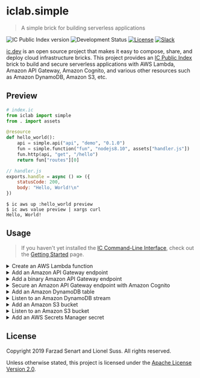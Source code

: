 # iclab.simple
> A simple brick for building serverless applications

![IC Public Index version][badge-version]
![Development Status][badge-status]
[![License][badge-license]][license]
[![Slack][badge-slack]][ic-slack]

[ic.dev][ic-home] is an open source project that makes it easy to 
compose, share, and deploy cloud infrastructure bricks. This project
provides an [IC Public Index][ic-index] brick to build and secure 
serverless applications with AWS Lambda, Amazon API Gateway, Amazon 
Cognito, and various other resources such as Amazon DynamoDB, Amazon S3, 
etc.

## Preview

```python
# index.ic
from iclab import simple
from . import assets

@resource
def hello_world():
    api = simple.api("api", "demo", "0.1.0")
    fun = simple.function("fun", "nodejs8.10", assets["handler.js"])
    fun.http(api, "get", "/hello")
    return fun["routes"][0]
```
```javascript
// handler.js
exports.handle = async () => ({
    statusCode: 200,
    body: "Hello, World!\n"
})
```

```
$ ic aws up :hello_world preview
$ ic aws value preview | xargs curl
Hello, World!
```

## Usage
> If you haven't yet installed the [IC Command-Line Interface][ic-cli], 
check out the [Getting Started][ic-start] page.

<!-- --------------------------------------------------------------- -->
<details>
<summary>Create an AWS Lambda function</summary>

```python
from iclab import simple
from . import assets

@resource
def example():
    simple.function(
        "fun",
        # The identifier of the function's runtime.
        # - Must be one of nodejs10.x, nodejs8.10, python3.6, python3.7,
        #   python2.7, ruby2.5, java8, go1.x, dotnetcore2.1, dotnetcore1.0
        "nodejs8.10",
        # The code for the function.
        # - Must be an asset https://ic.dev/docs/en/assets
        # - The asset is automatically uploaded to your IC Amazon S3 bucket
        # - If the asset name ends with `.zip`, the default handler is
        #   handler.handle.
        # - If the asset is not a zip archive, the default handler is
        #   index.handle and the code of the handler is inlined.
        assets["handler.js"],
        # A dictionary of environment variables that are accessible from
        # function code during execution
        # - Defaults to None
        environ=dict(FOO="bar", BAZ="42"),
        # The function's execution role policies.
        # - By default, the AWS Lambda function is automatically assigned
        #   a custom AWS IAM role with the adequate trust policy and the
        #   AWSLambdaBasicExecutionRole managed policy.
        policies=[
            # To add an AWS managed policy, provide only its name
            "AmazonDynamoDBFullAccess",
            # To add a customer managed policy provide the full ARN
            "arn:aws:iam::xxxxxxxxxxxx:policy/MyPolicy",
            # To add an inline policy:
            dict(name="my_policy", effect="allow", action="*", resource="*"),
        ],
        # The number of days to retain the function's log events.
        # Defaults to 30
        log_retention=30,
        # You can also provide custom AWS Lambda function properties.
        # timeout: 60,
        # memory_size: 1024,
        # ...
    )
```

</details>
<!-- --------------------------------------------------------------- -->
<details>
<summary>Add an Amazon API Gateway endpoint</summary>

```python
from iclab import simple
from . import assets

@resource
def example():
    # Create an Amazon API Gateway
    api = simple.api(
        "api",
        # The name of the stage for the deployment.
        # - Example: test, prod, etc
        "demo",
        # The version of the API for the deployment.
        # - Example: 1.0.0 (without a leading v letter)
        # - Each time you add, remove, or modify a method or a path in 
        #   the API, you must also update this version.
        "0.1.0",
    )

    # Create an AWS Lambda function
    fun = simple.function("fun", "nodejs8.10", assets["handler.js"])

    # Create an Amazon API Gateway endpoint for the function.
    fun.http(
        # The target Amazon API Gateway resource.
        api,
        # The HTTP method that clients use to call this endpoint.
        # - Can be any valid HTTP method like GET, POST, PUT, etc. or ANY.
        "GET",
        # The path that clients use to call this endpoint.
        # - Can be a nested path like /hello/world
        # - Can be a catch-all path like /hello/{proxy+}
        "/hello",
    )

    # Each time you add an endpoint to the function, the corresponding
    # route is appended to the function's routes attribute.
    # ["https://xxxxxxxxxx.execute-api.us-east-1.amazonaws.com/demo/hello"]
    return fun["routes"] 
```

</details>
<!-- --------------------------------------------------------------- -->
<details>
<summary>Add a binary Amazon API Gateway endpoint</summary>

```javascript
// handler.js
const https = require("https");
const Buffer = require('buffer').Buffer

exports.handle = (event, context, callback) => {
  https.get("https://ic.dev/favicon.ico", res => {
    const chunks = [];
    res.on("data", chunk => chunks.push(Buffer.from(chunk)));
    res.on("end", () => {
      callback(null, {
        statusCode: 200,
        headers: { "Content-Type": "image/x-icon" },
        isBase64Encoded: true, // <==
        body: Buffer.concat(chunks).toString('base64'),
      })
    });
  });
}
```

```python
from iclab import simple
from . import assets

@resource
def example():
    # Create an Amazon API Gateway
    api = simple.api("api", "demo", "0.1.0")

    # Create an AWS Lambda function
    fun = simple.function("fun", "nodejs8.10", assets["handler.js"])

    # Create an Amazon API Gateway endpoint for the function.
    fun.http(
      api, 
      "GET", 
      "/image", 
      # The list of binary MIME handled by this route.
      # - Use "*/*" if you need to serve images, etc inside a browser
      # - If you use specific 'image/jpeg' like MIME, be sure to query
      #   the API with an adequate 'Accept: image/jpeg' header.
      # - Defaults to None
      binary_media="*/*",
    )

    # Return the actual route to the function.
    return fun["routes"][0]
```

</details>
<!-- --------------------------------------------------------------- -->
<details>
<summary>Secure an Amazon API Gateway endpoint with Amazon Cognito</summary>

```python
from iclab import simple
from . import assets

@resource
def example(client_ids, user_pool_arn):
    # Create an Amazon API Gateway
    api = simple.api("api", "demo", "0.1.0")

    # Add an Amazon Cognito User Pool as an authorizer for the API.
    api.cognito(
        # A name to identify this particular authorizer in the API config.
        "main",
        # The list of Amazon Cognito app client ids valid for this 
        # authorizer.
        # - It can be a single client id: "abcd1234"
        # - It can be an array of client ids: ["abcd1234", "efgh56789"]
        client_ids,
        # The ARN of the Amazon Cognito User Pool
        user_pool_arn,
        # The name of the header containing the authorization token
        # - Defaults to 'Authorization'
        header="Authorization",
    )

    # Create an AWS Lambda function
    fun = simple.function("fun", "nodejs8.10", assets["handler.js"])

    # Create an Amazon API Gateway endpoint for the function.
    fun.http(
        api,
        "GET",
        "/hello",
        # The name of the Amazon Cognito User Pool authorizer
        auth="main",
    )
```

</details>
<!-- --------------------------------------------------------------- -->
<details>
<summary>Add an Amazon DynamoDB table</summary>

```javascript
// handler.js
const AWS = require('aws-sdk');
const client = new AWS.DynamoDB.DocumentClient();

exports.handle = async () => {
  const data = await client.update({
    TableName: process.env.TABLE_EXAMPLE, // <==
    Key: {
      customer_id: 'c1',
      order_id: 'o1',
    },
    UpdateExpression: 'add #counter :value',
    ExpressionAttributeNames: {
      '#counter': 'counter',
    },
    ExpressionAttributeValues: {
      ':value': 1,
    },
    ReturnValues: 'ALL_NEW',
  }).promise()

  return {
    statusCode: 200,
    body: `${data["Attributes"]["counter"]}\n`
  }
}
```

```python
from iclab import simple
from . import assets

@resource
def example():
    # Create an Amazon API Gateway
    api = simple.api("api", "demo", "0.1.0")

    # Create an Amazon DynamoDB table
    table = simple.table(
        "table",
        # Specify 'name' as a partition key of type 'string'
        # - Valid types are binary, boolean, binary_set, list, map, 
        #   number, number_set, null, string, or string_set.
        ("customer_id", "string"),
        # If you want a sort key, otherwise omit.
        # - Defaults to None
        ("order_id", "string"),
        # If you want the table to stream its changes, otherwise omit.
        # - Valid values are NEW_IMAGE, OLD_IMAGE, NEW_AND_OLD_IMAGES,
        #   KEYS_ONLY
        # - Defaults to None
        stream="NEW_IMAGE",
        # If you want to use a provisioned scaling model managed by
        # Amazon CloudWatch, otherwise omit.
        # - Defaults to a pay per request scaling model managed
        #   automatically by Amazon DynamoDB.
        scaling=dict(
            # The read and write capacities default to [5-40000]. They
            # follow a target tracking scaling policy based on 70% of
            # the Amazon DynamoDB capacity utilization.
            read=dict(min=5, max=40000, target=70),
            write=dict(min=5, max=40000, target=70),
        ),
    )

    # Create an AWS Lambda function
    fun = simple.function("fun", "nodejs8.10", assets["handler.js"])

    # Connect the table to the function.
    fun.table(
        # The target Amazon DynamoDB table.
        table,
        # A name to identify this particular table in the function's
        # config.
        # - An environment variable named TABLE_EXAMPLE is automatically
        #   made available for the function. Its value is the name of
        #   the table.
        "example",
        # To control the permissions granted to the function, provide
        # only the name of the desired actions.
        # - Default to '*'
        actions=["PutItem", "UpdateItem"],
    )

    # Create an Amazon API Gateway endpoint for the function.
    fun.http(api, "GET", "/counter")

    # Return the actual route to the function.
    return fun["routes"][0]
```

</details>
<!-- --------------------------------------------------------------- -->
<details>
<summary>Listen to an Amazon DynamoDB stream</summary>

```javascript
// handler.js
exports.handle = async (event, context) => {
  event.Records.forEach(function (record) {
    console.log(record.dynamodb);
  })
}
```

```python
from iclab import simple
from . import assets

@resource
def example():
    # Create an Amazon DynamoDB table
    table = simple.table("table", ("id", "string"), stream="NEW_IMAGE")

    # Create an AWS Lambda function
    fun = simple.function("fun", "nodejs8.10", assets["handler.js"])

    # Connect the table to the function.
    fun.table_stream(
        # The target Amazon DynamoDB table.
        table,
        # The position in a stream from which to start reading.
        # - Valid values are TRIM_HORIZON and LATEST.
        # - Defaults to LATEST
        position="LATEST",
        # The maximum number of items to retrieve in a single batch.
        # - Default to 100
        # - Maximum 1000
        batch=100,
        # Disables the event source mapping to pause polling and
        # invocation.
        # - Default to True
        enabled=True,
    )

    # Return the name of the function
    return fun["function"]["ref"]
```

</details>
<!-- --------------------------------------------------------------- -->
<details>
<summary>Add an Amazon S3 bucket</summary>

```javascript
// handler.js
const AWS = require('aws-sdk');
const client = new AWS.S3();

exports.handle = async (event, context) => {
  await client.putObject({
    Body: new Buffer(event.body, 'base64'),
    Bucket: process.env.STORAGE_EXAMPLE, // <==
    Key: "example",
  }).promise();

  return { statusCode: 200 }
}
```

```python
from ic import aws
from iclab import simple
from . import assets


@resource
def example():
    # Create an Amazon API Gateway
    api = simple.api("api", "demo", "0.2.0")

    # Create an Amazon S3 bucket
    bucket = aws.s3.bucket("bucket")

    # Create an AWS Lambda function
    fun = simple.function("fun", "nodejs8.10", assets["handler.js"])

    # Connect the bucket to the function.
    fun.storage(
        # The target Amazon S3 bucket.
        bucket,
        # A name to identify this particular bucket in the function's
        # config.
        # - An environment variable named STORAGE_EXAMPLE is
        #   automatically made available for the function. Its value is
        #   the name of the bucket.
        "example",
        # To control the permissions granted to the function, provide
        # only the name of the desired actions.
        # - Default to '*'
        actions=["PutObject", "GetObject"],
    )

    # Create an Amazon API Gateway endpoint for the function.
    fun.http(api, "POST", "/upload", binary_media="*/*")

    # Return the actual route to the function.
    return fun["routes"][0]
```

</details>
<!-- --------------------------------------------------------------- -->
<details>
<summary>Listen to an Amazon S3 bucket</summary>

```javascript
// handler.js
exports.handle = async (event, context) => {
  event.Records.forEach(function (record) {
    console.log(record.s3);
  })
}
```

```python
from ic import aws
from iclab import simple
from . import assets


@resource
def example():
    # Create an Amazon S3 bucket
    bucket = aws.s3.bucket("bucket")

    # Create an AWS Lambda function
    fun = simple.function("fun", "nodejs8.10", assets["handler.js"])

    # Connect the bucket to the function.
    fun.storage_events(
        # The target Amazon S3 bucket.
        bucket,
        # The list of Amazon S3 events to listen.
        # - Do not specify the 's3:' prefix
        # - See also 'Supported Event Types' in
        #   https://docs.aws.amazon.com/AmazonS3/latest/dev/NotificationHowTo.html
        events=["ObjectCreated:*"],
    )

    # Return the name of the function
    return fun["function"]["ref"]
```

</details>
<!-- --------------------------------------------------------------- -->
<details>
<summary>Add an AWS Secrets Manager secret</summary>

```javascript
// handler.js
const AWS = require('aws-sdk');
const client = new AWS.SecretsManager();

exports.handle = async () => {
  const secret = await client.getSecretValue({
    SecretId: process.env.SECRET_EXAMPLE, // <==
  }).promise();
  console.log(secret)
}
```

```python
from ic import aws
from iclab import simple
from . import assets


@resource
def example():
    # Create an AWS Lambda function
    fun = simple.function("fun", "nodejs8.10", assets["handler.js"])

    # Create a AWS Secrets Manager secret
    secret = aws.secrets_manager.secret("secret", name="/my/secret")

    # Connect the secret to the function.
    fun.secret(
        # The target AWS Secrets Manager secret.
        secret,
        # A name to identify this particular secret in the function's
        # config.
        # - An environment variable named SECRET_EXAMPLE is automatically
        #   made available for the function. Its value is the id of
        #   the secret.
        "example",
        # To control the permissions granted to the function, provide
        # only the name of the desired actions.
        # - Default to '*'
        actions=["GetSecretValue"],
    )

    # Return the name of the function
    return fun["function"]["ref"]
```

</details>
<!-- --------------------------------------------------------------- -->

## License

Copyright 2019 Farzad Senart and Lionel Suss. All rights reserved.

Unless otherwise stated, this project is licensed under the [Apache 
License Version 2.0][license-file].

[badge-version]: https://img.shields.io/badge/ic-v0.3.0-orange
[badge-status]: https://img.shields.io/badge/status-beta-yellow
[badge-license]: https://img.shields.io/badge/license-Apache--2.0-green
[badge-slack]: https://slack.ic.dev/badge.svg
[ic-home]: https://ic.dev
[ic-index]: https://ic.dev/docs/en/community
[ic-cli]: https://github.com/icdotdev/cli
[ic-start]: https://ic.dev/docs/en/installation
[ic-slack]: https://slack.ic.dev
[license]: https://github.com/icdotdev/iclab.simple#license
[license-file]: https://github.com/icdotdev/iclab.simple/blob/master/LICENSE